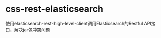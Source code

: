 # css-rest-elasticsearch
使用elasticsearch-rest-high-level-client调用Elasticsearch的Restful API接口，解决jar包冲突问题
